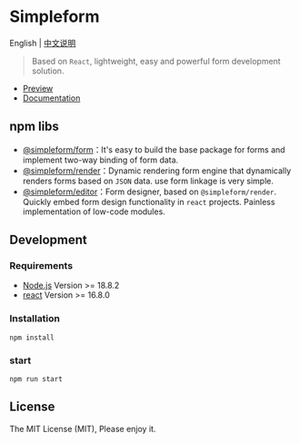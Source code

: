 # Simpleform
English | [中文说明](./README_CN.md)

> Based on `React`, lightweight, easy and powerful form development solution.

* [Preview](https://mezhanglei.github.io/simpleform/demo/#/)
* [Documentation](https://mezhanglei.github.io/simpleform/docs/#/)

## npm libs

- [@simpleform/form](packages/form)：It's easy to build the base package for forms and implement two-way binding of form data.
- [@simpleform/render](packages/render)：Dynamic rendering form engine that dynamically renders forms based on `JSON` data. use form linkage is very simple.
- [@simpleform/editor](packages/editor)：Form designer, based on `@simpleform/render`. Quickly embed form design functionality in `react` projects. Painless implementation of low-code modules.

## Development

### Requirements
- [Node.js](https://nodejs.org/en/) Version >= 18.8.2
- [react](https://react.docschina.org/) Version >= 16.8.0

### Installation
```
npm install
```
### start
```
npm run start
```

<!-- ## Sponsor
If you think it's awesome, sponsor the author with a cup of coffee!
|  WeChatPay  | Alipay |
|---|---|
|<img src="https://cdn.jsdelivr.net/gh/mezhanglei/myWebsite@master/mine/weixin_pay.png" width="200" />| <img src="https://cdn.jsdelivr.net/gh/mezhanglei/myWebsite@master/mine/ali_pay.png" width="200" /> | -->

## License
The MIT License (MIT), Please enjoy it.